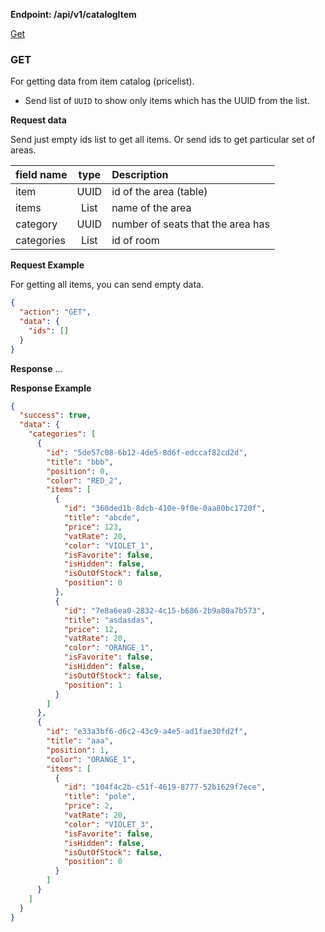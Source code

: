 **Endpoint: /api/v1/catalogItem**

[Get](#GET)

### GET ###

For getting data from item catalog (pricelist).

* Send list of `UUID` to show only items which has the UUID from the list.

**Request data**

Send just empty ids list to get all items. Or send ids to get particular set of areas.

| field name        |    type       | Description                       |
| :------------     | :----:        | :-------------------------------- |
| item              | UUID          | id of the area (table)            |
| items             | List<UUID>    | name of the area                  |
| category          | UUID          | number of seats that the area has |
| categories        | List<UUID>    | id of room                        |

**Request Example**

For getting all items, you can send empty data.

```json
{
  "action": "GET",
  "data": {
    "ids": []
  }
}
```

**Response**
...

**Response Example**

```json
{
  "success": true,
  "data": {
    "categories": [
      {
        "id": "5de57c08-6b12-4de5-8d6f-edccaf82cd2d",
        "title": "bbb",
        "position": 0,
        "color": "RED_2",
        "items": [
          {
            "id": "360ded1b-8dcb-410e-9f0e-0aa80bc1720f",
            "title": "abcde",
            "price": 123,
            "vatRate": 20,
            "color": "VIOLET_1",
            "isFavorite": false,
            "isHidden": false,
            "isOutOfStock": false,
            "position": 0
          },
          {
            "id": "7e8a6ea0-2832-4c15-b686-2b9a80a7b573",
            "title": "asdasdas",
            "price": 12,
            "vatRate": 20,
            "color": "ORANGE_1",
            "isFavorite": false,
            "isHidden": false,
            "isOutOfStock": false,
            "position": 1
          }
        ]
      },
      {
        "id": "e33a3bf6-d6c2-43c9-a4e5-ad1fae30fd2f",
        "title": "aaa",
        "position": 1,
        "color": "ORANGE_1",
        "items": [
          {
            "id": "104f4c2b-c51f-4619-8777-52b1629f7ece",
            "title": "pole",
            "price": 2,
            "vatRate": 20,
            "color": "VIOLET_3",
            "isFavorite": false,
            "isHidden": false,
            "isOutOfStock": false,
            "position": 0
          }
        ]
      }
    ]
  }
}
```